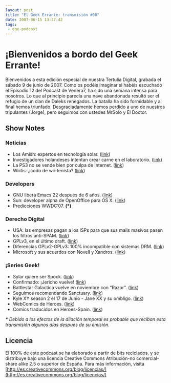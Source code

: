 ```yaml
---
layout: post
title: "El Geek Errante: transmisión #00"
date: 2007-06-15 13:37:42
tags:
 - ege-podcast
---
```


# ¡Bienvenidos a bordo del Geek Errante!
Bienvenidos a esta edición especial de nuestra Tertulia Digital, grabada el sábado 9 de junio de 2007. Como os podéis imaginar si habéis escuchado el Episodio 12 del Podcast de Venera7, ha sido una semana intensa para nosotros. Lo que al principio parecía una nave abandonada resultó ser el refugio de un clan de Daleks renegados. La batalla ha sido formidable y al final hemos triunfado. Desgraciadamente hemos perdido a uno de nuestros tripulantes (Jorge), pero seguimos con ustedes MrSolo y El Doctor.

## Show Notes

### Noticias
- Los Amish: expertos en tecnología solar. ([link](https://www.newscientist.com/blog/environment/2007/06/amish-are-surprise-embracers-of-solar.html))
- Investigadores holandeses intentan crear carne en el laboratorio. ([link](http://www.dvorak.org/blog/2007/06/04/dutch-scientists-growing-meat-in-labs-bypassing-actual-animals/))
- La PS3 no se vende bien por culpa de Internet. ([link](http://www.20minutos.es/noticia/238037/0/playstation/ventas/internet/))
- Wiiitis: ¿codo de wii-tenista? ([link](http://www.reuters.com/article/us-wii-elbow-idUSN0616721120070606))

### Developers
- GNU libera Emacs 22 después de 6 años. ([link](https://slashdot.org/story/07/06/04/2113201/gnu-coughs-up-emacs-22-after-six-year-wait))
- Sun: developer alpha de OpenOffice para OS X. ([link](https://tech.slashdot.org/story/07/06/05/1152256/openofficeorg-for-mac-os-x-alpha-released))
- Predicciones WWDC’07. **(\*)**

### Derecho Digital
- USA: las empresas pagan a los ISPs para que sus mails masivos pasen los filtros anti-SPAM. ([link](https://slashdot.org/story/07/06/09/199259/isps-starting-to-charge-for-guaranteed-email-delivery))
- GPLv3, en el último draft. ([link](https://news.slashdot.org/story/07/06/01/055243/fsf-releases-fourth-and-final-draft-of-gplv3))
- Diferencias GPLv2-GPLv3: 100% incompatible con sistemas DRM. ([link](https://news.slashdot.org/story/07/06/02/2219230/tivo-says-it-could-suffer-under-gplv3))
- Microsoft y sus acuerdos con Novell y Xandros. ([link](http://web.archive.org/web/20071010071025/http://news.zdnet.com/2100-3513_22-6188254.html))

### ¡Series Geek!
- Sylar quiere ser Spock. ([link](http://www.sliceofscifi.com/2007/06/02/sylar-as-spock/))
- Confirmado: ¡Jericho vuelve! ([link](http://sliceofscifi.com/2007/06/07/breaking-news-jericho-saved/))
- Battlestar Galactica vuelve en noviembre con “Razor”. ([link](http://www.sliceofscifi.com/2007/06/06/galactica-roars-toward-stunning-finale-with-a-november-2007-appetizer/))
- Seguimos recomendando Sanctuary. ([link](http://sanctuary.wikia.com/wiki/Sanctuary_For_All))
- Kyle XY season 2 el 17 de Junio - Jane XX y su ombligo. ([link](http://www.sliceofscifi.com/2007/06/10/jaimie-alexander-is-our-guest-for-slice-of-scifi-show-113/))
- WebComics de Heroes. ([link](http://web.archive.org/web/20071107060840/http://www.nbc.com/Heroes/novels/))
- Comics traducidos en Heroes-Spain. ([link](http://web.archive.org/web/20071102051002/http://www.heroes-spain.com/laserie/comics.php))

***\*** Debido a los efectos de la dilación temporal es probable que reciban esta transmisión algunos días despues de su emisión.*

## Licencia
El 100% de este podcast se ha elaborado a partir de bits reciclados, y se distribuye bajo una licencia Creative Commons Atribución-no comercial-share alike 2.5 o superior de España. Para más información, visita [http://es.creativecommons.org/blog/licencias/](http://es.creativecommons.org/blog/licencias/)

